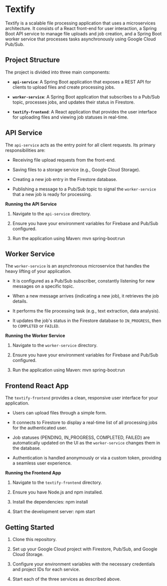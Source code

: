 # Textify

Textify is a scalable file processing application that uses a microservices architecture. It consists of a React front-end for user interaction, a Spring Boot API service to manage file uploads and job creation, and a Spring Boot worker service that processes tasks asynchronously using Google Cloud Pub/Sub.

## Project Structure

The project is divided into three main components:

* **`api-service`**: A Spring Boot application that exposes a REST API for clients to upload files and create processing jobs.

* **`worker-service`**: A Spring Boot application that subscribes to a Pub/Sub topic, processes jobs, and updates their status in Firestore.

* **`textify-frontend`**: A React application that provides the user interface for uploading files and viewing job statuses in real-time.

## API Service

The `api-service` acts as the entry point for all client requests. Its primary responsibilities are:

* Receiving file upload requests from the front-end.

* Saving files to a storage service (e.g., Google Cloud Storage).

* Creating a new job entry in the Firestore database.

* Publishing a message to a Pub/Sub topic to signal the `worker-service` that a new job is ready for processing.

**Running the API Service**

1. Navigate to the `api-service` directory.

2. Ensure you have your environment variables for Firebase and Pub/Sub configured.

3. Run the application using Maven: mvn spring-boot:run

## Worker Service

The `worker-service` is an asynchronous microservice that handles the heavy lifting of your application.

* It is configured as a Pub/Sub subscriber, constantly listening for new messages on a specific topic.

* When a new message arrives (indicating a new job), it retrieves the job details.

* It performs the file processing task (e.g., text extraction, data analysis).

* It updates the job's status in the Firestore database to `IN_PROGRESS`, then to `COMPLETED` or `FAILED`.

**Running the Worker Service**

1. Navigate to the `worker-service` directory.

2. Ensure you have your environment variables for Firebase and Pub/Sub configured.

3. Run the application using Maven: mvn spring-boot:run
## Frontend React App

The `textify-frontend` provides a clean, responsive user interface for your application.

* Users can upload files through a simple form.

* It connects to Firestore to display a real-time list of all processing jobs for the authenticated user.

* Job statuses (PENDING, IN_PROGRESS, COMPLETED, FAILED) are automatically updated on the UI as the `worker-service` changes them in the database.

* Authentication is handled anonymously or via a custom token, providing a seamless user experience.

**Running the Frontend App**

1. Navigate to the `textify-frontend` directory.

2. Ensure you have Node.js and npm installed.

3. Install the dependencies: npm install


4. Start the development server: npm start


## Getting Started

1. Clone this repository.

2. Set up your Google Cloud project with Firestore, Pub/Sub, and Google Cloud Storage.

3. Configure your environment variables with the necessary credentials and project IDs for each service.

4. Start each of the three services as described above.